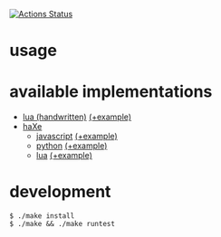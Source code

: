 <link rel="stylesheet" href="doc/style.css"/>
<link href="https://fonts.cdnfonts.com/css/montserrat" rel="stylesheet"/>

[![Actions Status](https://github.com/coderofsalvation/xrfragment/workflows/test/badge.svg)](https://github.com/coderofsalvation/xrfragment/actions)

# usage

# available implementations

* [lua (handwritten)](dist/xrfragment.lua) [(+example)](src/xrfragment/Parser.lua)
* [haXe](src/xrfragment)
  * [javascript](dist/xrfragment.js) [(+example)](test/test.js)
  * [python](dist/xrfragment.py) [(+example)](test/test.py)
  * [lua](dist/xrfragment.lua) [(+example)](test/test.lua)

# development

```
$ ./make install
$ ./make && ./make runtest
```
